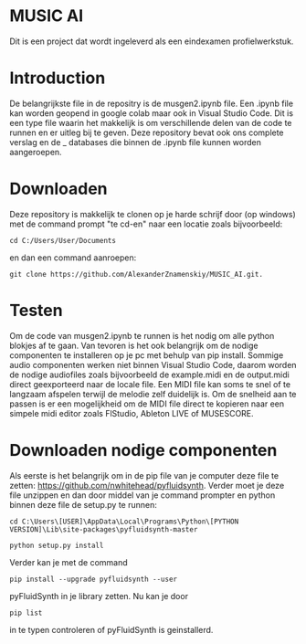 # MUSIC AI
Dit is een project dat wordt ingeleverd als een eindexamen profielwerkstuk.

# Introduction
De belangrijkste file in de repositry is de musgen2.ipynb file. Een .ipynb file kan worden geopend in google colab maar ook in Visual Studio Code. Dit is een type file waarin het makkelijk is om verschillende delen van de code te runnen en er uitleg bij te geven. Deze repository bevat ook ons complete verslag en de _ databases die binnen de .ipynb file kunnen worden aangeroepen.

# Downloaden
Deze repository is makkelijk te clonen op je harde schrijf door (op windows) met de command prompt "te cd-en" naar een locatie zoals bijvoorbeeld:

```
cd C:/Users/User/Documents
```
en dan een command aanroepen:
```
git clone https://github.com/AlexanderZnamenskiy/MUSIC_AI.git.
```

# Testen
Om de code van musgen2.ipynb te runnen is het nodig om alle python blokjes af te gaan. Van tevoren is het ook belangrijk om de nodige componenten te installeren op je pc met behulp van pip install. Sommige audio componenten werken niet binnen Visual Studio Code, daarom worden de nodige audiofiles zoals bijvoorbeeld de example.midi en de output.midi direct geexporteerd naar de locale file. Een MIDI file kan soms te snel of te langzaam afspelen terwijl de melodie zelf duidelijk is. Om de snelheid aan te passen is er een mogelijkheid om de MIDI file direct te kopieren naar een simpele midi editor zoals FlStudio, Ableton LIVE of MUSESCORE.

# Downloaden nodige componenten
Als eerste is het belangrijk om in de pip file van je computer deze file te zetten: https://github.com/nwhitehead/pyfluidsynth. Verder moet je deze file unzippen en dan door middel van je command prompter en python binnen deze file de setup.py te runnen:

```
cd C:\Users\[USER]\AppData\Local\Programs\Python\[PYTHON VERSION]\Lib\site-packages\pyfluidsynth-master

python setup.py install
```

Verder kan je met de command
```
pip install --upgrade pyfluidsynth --user
```
pyFluidSynth in je library zetten. Nu kan je door
```
pip list
```
in te typen controleren of pyFluidSynth is geinstallerd.
